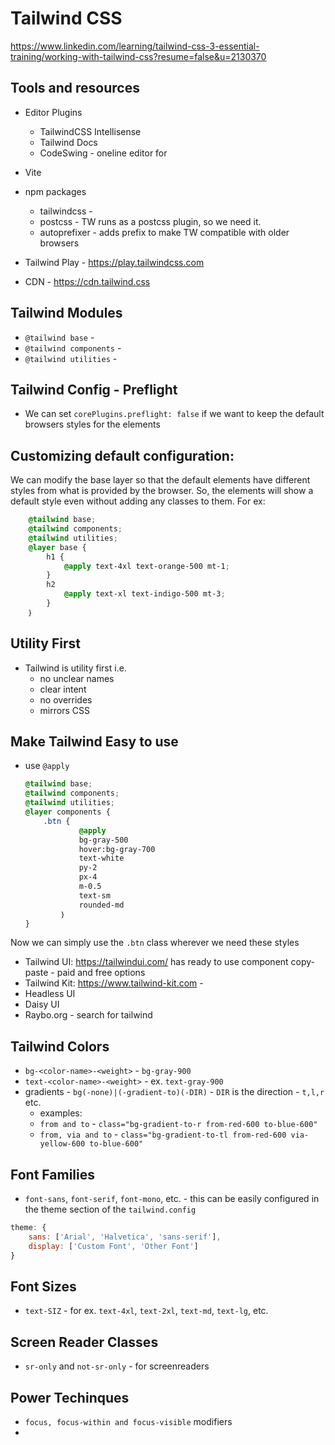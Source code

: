 # Tailwind CSS
https://www.linkedin.com/learning/tailwind-css-3-essential-training/working-with-tailwind-css?resume=false&u=2130370

## Tools and resources
- Editor Plugins
    - TailwindCSS Intellisense
    - Tailwind Docs
    - CodeSwing - oneline editor for 
- Vite
- npm packages
    - tailwindcss - 
    - postcss - TW runs as a postcss plugin, so we need it.
    - autoprefixer - adds prefix to make TW compatible with older browsers

- Tailwind Play - https://play.tailwindcss.com
- CDN - https://cdn.tailwind.css

## Tailwind Modules
- `@tailwind base` - 
- `@tailwind components` - 
- `@tailwind utilities` - 

## Tailwind Config - Preflight
- We can set `corePlugins.preflight: false` if we want to keep the default browsers styles for the elements

## Customizing default configuration:
We can modify the base layer so that the default elements have different styles from what is provided by the browser.  So, the elements will show a default style even without adding any classes to them.  For ex:

```css
    @tailwind base;
    @tailwind components;
    @tailwind utilities;
    @layer base {
        h1 {
            @apply text-4xl text-orange-500 mt-1;
        }
        h2
            @apply text-xl text-indigo-500 mt-3;
        }
    ｝
```

## Utility First
- Tailwind is utility first i.e. 
    - no unclear names
    - clear intent
    - no overrides
    - mirrors CSS

## Make Tailwind Easy to use
- use `@apply`
    ```css
    @tailwind base;
    @tailwind components;
    @tailwind utilities;
    @layer components {
        .btn {
                @apply
                bg-gray-500
                hover:bg-gray-700 
                text-white
                ру-2
                px-4
                m-0.5
                text-sm
                rounded-md
            ｝
    }
    ```
Now we can simply use the `.btn` class wherever we need these styles
- Tailwind UI: https://tailwindui.com/ has ready to use component copy-paste - paid and free options
- Tailwind Kit: https://www.tailwind-kit.com - 
- Headless UI
- Daisy UI
- Raybo.org - search for tailwind
 
## Tailwind Colors
- `bg-<color-name>-<weight>` - `bg-gray-900`
- `text-<color-name>-<weight>` - ex. `text-gray-900`
- gradients - `bg(-none)|(-gradient-to)(-DIR)` - `DIR` is the direction - `t,l,r` etc.
    - examples: 
    - `from and to` - `class="bg-gradient-to-r from-red-600 to-blue-600"`
    - `from, via and to` - `class="bg-gradient-to-tl from-red-600 via-yellow-600 to-blue-600"`

## Font Families
- `font-sans`, `font-serif`, `font-mono`, etc. - this can be easily configured in the theme section of the `tailwind.config`
```js
theme: {
    sans: ['Arial', 'Halvetica', 'sans-serif'],
    display: ['Custom Font', 'Other Font']
}
```

## Font Sizes
- `text-SIZ` - for ex. `text-4xl`, `text-2xl`, `text-md`, `text-lg`, etc.

## Screen Reader Classes
- `sr-only` and `not-sr-only` - for screenreaders

## Power Techinques
- `focus, focus-within and focus-visible` modifiers
- 
